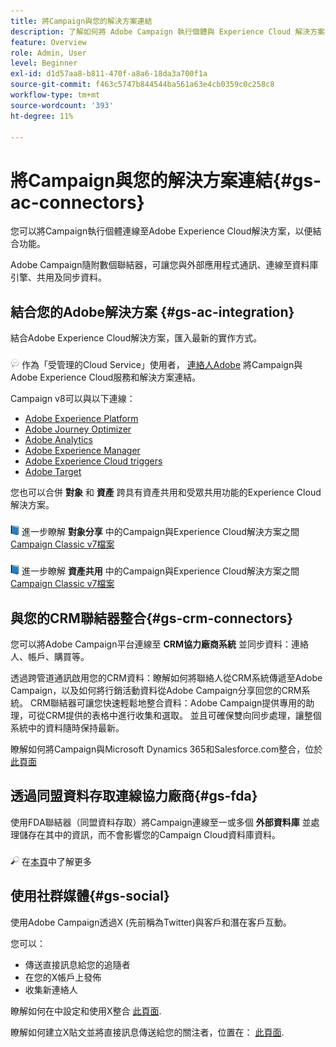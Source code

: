 ```yaml
---
title: 將Campaign與您的解決方案連結
description: 了解如何將 Adobe Campaign 執行個體與 Experience Cloud 解決方案相連接。
feature: Overview
role: Admin, User
level: Beginner
exl-id: d1d57aa8-b811-470f-a8a6-18da3a700f1a
source-git-commit: f463c5747b844544ba561a63e4cb0359c0c258c8
workflow-type: tm+mt
source-wordcount: '393'
ht-degree: 11%

---
```


# 將Campaign與您的解決方案連結{#gs-ac-connectors}

您可以將Campaign執行個體連線至Adobe Experience Cloud解決方案，以便結合功能。

Adobe Campaign隨附數個聯結器，可讓您與外部應用程式通訊、連線至資料庫引擎、共用及同步資料。

## 結合您的Adobe解決方案 {#gs-ac-integration}

結合Adobe Experience Cloud解決方案，匯入最新的實作方式。

![](../assets/do-not-localize/speech.png)  作為「受管理的Cloud Service」使用者， [連絡人Adobe](../start/campaign-faq.md#support) 將Campaign與Adobe Experience Cloud服務和解決方案連結。

Campaign v8可以與以下連線：

* [Adobe Experience Platform](../connect/ac-aep.md)
* [Adobe Journey Optimizer](../connect/ac-ajo.md)
* [Adobe Analytics](../connect/ac-aa.md)
* [Adobe Experience Manager](../connect/ac-aem.md)
* [Adobe Experience Cloud triggers](../connect/ac-triggers.md)
* [Adobe Target](../connect/ac-at.md)

您也可以合併 **對象** 和 **資產** 跨具有資產共用和受眾共用功能的Experience Cloud解決方案。

![](../assets/do-not-localize/book.png) 進一步瞭解 **對象分享** 中的Campaign與Experience Cloud解決方案之間 [Campaign Classic v7檔案](https://experienceleague.adobe.com/docs/campaign-classic/using/integrating-with-adobe-experience-cloud/audience-sharing/sharing-audiences-with-adobe-experience-cloud.html#integrating-with-adobe-experience-cloud)

![](../assets/do-not-localize/book.png) 進一步瞭解 **資產共用** 中的Campaign與Experience Cloud解決方案之間 [Campaign Classic v7檔案](https://experienceleague.adobe.com/docs/campaign-classic/using/integrating-with-adobe-experience-cloud/asset-sharing/sharing-assets-with-adobe-experience-cloud.html#integrating-with-adobe-experience-cloud)

## 與您的CRM聯結器整合{#gs-crm-connectors}

您可以將Adobe Campaign平台連線至 **CRM協力廠商系統** 並同步資料：連絡人、帳戶、購買等。

透過跨管道通訊啟用您的CRM資料：瞭解如何將聯絡人從CRM系統傳遞至Adobe Campaign，以及如何將行銷活動資料從Adobe Campaign分享回您的CRM系統。
CRM聯結器可讓您快速輕鬆地整合資料：Adobe Campaign提供專用的助理，可從CRM提供的表格中進行收集和選取。 並且可確保雙向同步處理，讓整個系統中的資料隨時保持最新。

瞭解如何將Campaign與Microsoft Dynamics 365和Salesforce.com整合，位於 [此頁面](crm.md)

## 透過同盟資料存取連線協力廠商{#gs-fda}

使用FDA聯結器（同盟資料存取）將Campaign連線至一或多個 **外部資料庫** 並處理儲存在其中的資訊，而不會影響您的Campaign Cloud資料庫資料。

![](../assets/do-not-localize/glass.png) 在[本頁](fda.md)中了解更多

## 使用社群媒體{#gs-social}

使用Adobe Campaign透過X (先前稱為Twitter)與客戶和潛在客戶互動。

您可以：

* 傳送直接訊息給您的追隨者
* 在您的X帳戶上發佈
* 收集新連絡人

瞭解如何在中設定和使用X整合 [此頁面](../connect/ac-tw.md).

瞭解如何建立X貼文並將直接訊息傳送給您的關注者，位置在： [此頁面](../send/twitter.md).
